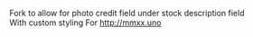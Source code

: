 Fork to allow for photo credit field under stock description field\
With custom styling
For http://mmxx.uno